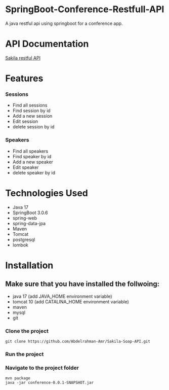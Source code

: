 # SpringBoot-Conference-Restfull-API
A java restful api using springboot for a conference app.

# API Documentation
[Sakila restful API](https://documenter.getpostman.com/view/17477268/2s93Y2T2qm)


# Features
### Sessions
* Find all sessions
* Find session by id
* Add a new session
* Edit session
* delete session by id 


### Speakers
* Find all speakers
* Find speaker by id
* Add a new speaker
* Edit speaker
* delete speaker by id 


# Technologies Used
* Java 17
* SpringBoot 3.0.6
* spring-web
* spring-data-jpa
* Maven
* Tomcat
* postgresql
* lombok

# Installation
## Make sure that you have installed the follwoing:
* java 17 (add JAVA_HOME environment variable)
* tomcat 10 (add CATALINA_HOME environment variable)
* maven
* mysql
* git
### Clone the project
```git
git clone https://github.com/Abdelrahman-Amr/Sakila-Soap-API.git
```
### Run the project
### Navigate to the project folder
```maven 
mvn package
java -jar conference-0.0.1-SNAPSHOT.jar

```

